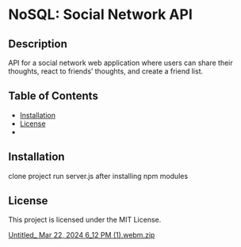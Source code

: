 # NoSQL: Social Network API

## Description
API for a social network web application where users can share their thoughts, react to friends’ thoughts, and create a friend list.

## Table of Contents
- [Installation](#installation)
- [License](#license)
-

## Installation
clone project run server.js after installing npm modules



## License
This project is licensed under the MIT License.


[Untitled_ Mar 22, 2024 6_12 PM (1).webm.zip](https://github.com/Dhicks-dev/NoSQL-Social-Network-API/files/14729230/Untitled_.Mar.22.2024.6_12.PM.1.webm.zip)
